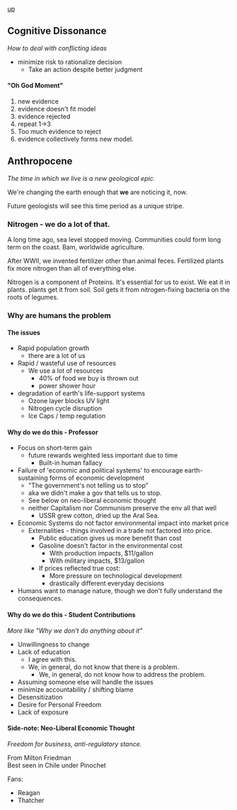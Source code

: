 [up](../index.md)

## Cognitive Dissonance

*How to deal with conflicting ideas*

- minimize risk to rationalize decision
    - Take an action despite better judgment

#### "Oh God Moment"

1. new evidence
2. evidence doesn't fit model
3. evidence rejected
4. repeat 1->3
5. Too much evidence to reject
6. evidence collectively forms new model.

## Anthropocene

*The time in which we live is a new geological epic.*

We're changing the earth enough that **we** are noticing it, now.

Future geologists will see this time period as a unique stripe.

### Nitrogen - we do a lot of that.

A long time ago, sea level stopped moving. Communities could form long term on the coast. Bam, worldwide agriculture.

After WWII, we invented fertilizer other than animal feces. Fertilized plants fix more nitrogen than all of everything else.

Nitrogen is a component of Proteins. It's essential for us to exist. We eat it in plants. plants get it from soil. Soil gets it from nitrogen-fixing bacteria on the roots of legumes.

### Why are humans the problem

#### The issues
- Rapid population growth
    - there are a lot of us
- Rapid / wasteful use of resources
    - We use a lot of resources
        - 40% of food we buy is thrown out
        - power shower hour
- degradation of earth's life-support systems
    - Ozone layer blocks UV light
    - Nitrogen cycle disruption
    - Ice Caps / temp regulation

#### Why do we do this - Professor
- Focus on short-term gain
    - future rewards weighted less important due to time
        - Built-in human fallacy
- Failure of 'economic and political systems' to encourage earth-sustaining forms of economic development
    - "The government's not telling us to stop"
    - aka we didn't make a gov that tells us to stop.
    - See below on neo-liberal economic thought
    - neither Capitalism nor Communism preserve the env all that well
        - USSR grew cotton, dried up the Aral Sea.
- Economic Systems do not factor environmental impact into market price
    - Externalities - things involved in a trade not factored into price.
        - Public education gives us more benefit than cost
        - Gasoline doesn't factor in the environmental cost
            - With production impacts, $11/gallon
            - With military impacts, $13/gallon
        - If prices reflected true cost:
            - More pressure on technological development
            - drastically different everyday decisions
- Humans want to manage nature, though we don't fully understand the consequences.

#### Why do we do this - Student Contributions

*More like "Why we don't do anything about it"*

- Unwillingness to change
- Lack of education
    - I agree with this.
    - We, in general, do not know that there is a problem.
        - We, in general, do not know how to address the problem.
- Assuming someone else will handle the issues
- minimize accountability / shifting blame
- Desensitization
- Desire for Personal Freedom
- Lack of exposure

#### Side-note: Neo-Liberal Economic Thought

*Freedom for business, anti-regulatory stance.*

From Milton Friedman  
Best seen in Chile under Pinochet

Fans:
- Reagan
- Thatcher
